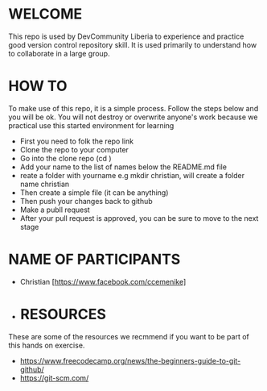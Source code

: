 # WELCOME
This repo is used by DevCommunity Liberia to experience and practice good version control repository skill. It is used primarily to understand how to collaborate in a large group.

# HOW TO
To make use of this repo, it is a simple process. Follow the steps below and you will be ok. You will not destroy or overwrite anyone's work because we practical use this started environment for learning

* First you need to folk the repo link
* Clone the repo to your computer
* Go into the clone repo (cd <nameofrepo>)
* Add your name to the list of names below the README.md file
* reate a folder with yourname e.g mkdir christian, will create a folder name christian
* Then create a simple file (it can be anything)
* Then push your changes back to github
* Make a publl request
* After your pull request is approved, you can be sure to move to the next stage


# NAME OF PARTICIPANTS
- Christian [https://www.facebook.com/ccemenike]

* # RESOURCES
These are some of the resources we recmmend if you want to be part of this hands on exercise.
- https://www.freecodecamp.org/news/the-beginners-guide-to-git-github/
- https://git-scm.com/

